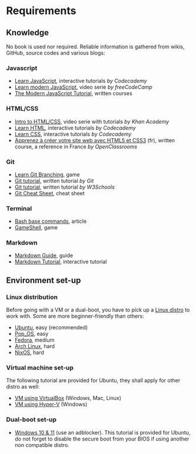 # Requirements

## Knowledge

No book is used nor required. Reliable information is gathered from wikis, GitHub, source codes and various blogs:

### Javascript

- [Learn JavaScript](https://www.codecademy.com/learn/introduction-to-javascript), interactive tutorials _by Codecademy_
- [Learn modern JavaScript](https://scrimba.com/learn/es6), video serie _by freeCodeCamp_
- [The Modern JavaScript Tutorial](https://javascript.info), written courses

### HTML/CSS

- [Intro to HTML/CSS](https://www.khanacademy.org/computing/computer-programming/html-css), video serie with tutorials _by Khan Academy_
- [Learn HTML](https://www.codecademy.com/learn/learn-html), interactive tutorials _by Codecademy_
- [Learn CSS](https://www.codecademy.com/learn/learn-css), interactive tutorials _by Codecademy_
- [Apprenez à créer votre site web avec HTML5 et CSS3](https://openclassrooms.com/fr/courses/1603881-apprenez-a-creer-votre-site-web-avec-html5-et-css3) (fr), written course, a reference in France _by OpenClassrooms_

### Git

- [Learn Git Branching](https://learngitbranching.js.org/), game
- [Git tutorial](https://git-scm.com/docs/gittutorial), written tutorial _by Git_
- [Git tutorial](https://www.w3schools.com/git/git_intro.asp?remote=github), written tutorial _by W3Schools_
- [Git Cheat Sheet](https://www.git-tower.com/blog/git-cheat-sheet/), cheat sheet

### Terminal

- [Bash base commands](https://www.educative.io/blog/bash-shell-command-cheat-sheet), article
- [GameShell](https://github.com/phyver/GameShell), game

### Markdown

- [Markdown Guide](https://www.markdownguide.org/), guide
- [Markdown Tutorial](https://www.markdowntutorial.com), interactive tutorial

## Environment set-up

### Linux distribution

Before going with a VM or a dual-boot, you have to pick up a [Linux distro](https://en.wikipedia.org/wiki/List_of_Linux_distributions) to work with. Some are more beginner-friendly than others:

- [Ubuntu](https://ubuntu.com/), easy (recommended)
- [Pop_OS](https://pop.system76.com/), easy
- [Fedora](https://getfedora.org/), medium
- [Arch Linux](https://archlinux.org/), hard
- [NixOS](https://nixos.org/), hard

### Virtual machine set-up

The following tutorial are provided for Ubuntu, they shall apply for other distro as well:

- [VM using VirtualBox](https://ubuntu.com/tutorials/how-to-run-ubuntu-desktop-on-a-virtual-machine-using-virtualbox#1-overview) (Windows, Mac, Linux)
- [VM using Hyper-V](https://phoenixnap.com/kb/hyper-v-ubuntu) (Windows)

### Dual-boot set-up

- [Windows 10 & 11](https://lecrabeinfo.net/installer-ubuntu-22-04-lts-en-dual-boot-avec-windows.html) (use an adblocker). This tutorial is provided for Ubuntu, do not forget to disable the secure boot from your BIOS if using another non compatible distro.
